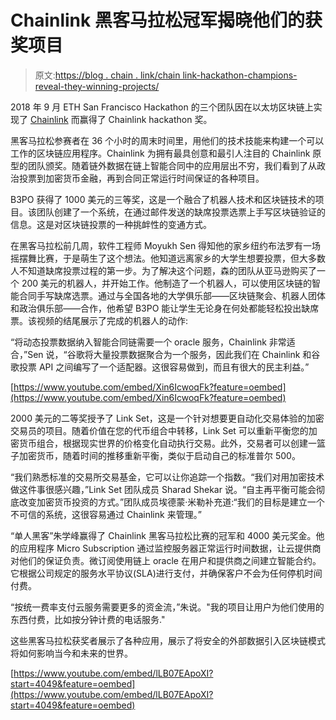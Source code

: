 # Chainlink 黑客马拉松冠军揭晓他们的获奖项目

> 原文:[https://blog . chain . link/chain link-hackathon-champions-reveal-they-winning-projects/](https://blog.chain.link/chainlink-hackathon-champions-reveal-their-winning-projects/)

2018 年 9 月 ETH San Francisco Hackathon 的三个团队因在以太坊区块链上实现了 [Chainlink](https://chain.link/) 而赢得了 Chainlink hackathon 奖。

黑客马拉松参赛者在 36 个小时的周末时间里，用他们的技术技能来构建一个可以工作的区块链应用程序。Chainlink 为拥有最具创意和最引人注目的 Chainlink 原型的团队颁奖。随着链外数据在链上智能合同中的应用层出不穷，我们看到了从政治投票到加密货币金融，再到合同正常运行时间保证的各种项目。

B3PO 获得了 1000 美元的三等奖，这是一个融合了机器人技术和区块链技术的项目。该团队创建了一个系统，在通过邮件发送的缺席投票选票上手写区块链验证的信息。这是对区块链投票的一种挑衅性的变通方式。

在黑客马拉松前几周，软件工程师 Moyukh Sen 得知他的家乡纽约布法罗有一场摇摆舞比赛，于是萌生了这个想法。他知道远离家乡的大学生想要投票，但大多数人不知道缺席投票过程的第一步。为了解决这个问题，森的团队从亚马逊购买了一个 200 美元的机器人，并开始工作。他制造了一个机器人，可以使用区块链的智能合同手写缺席选票。通过与全国各地的大学俱乐部——区块链聚会、机器人团体和政治俱乐部——合作，他希望 B3PO 能让学生无论身在何处都能轻松投出缺席票。该视频的结尾展示了完成的机器人的动作:

“将动态投票数据纳入智能合同链需要一个 oracle 服务，Chainlink 非常适合，”Sen 说，“谷歌将大量投票数据聚合为一个服务，因此我们在 Chainlink 和谷歌投票 API 之间编写了一个适配器。这很容易做到，而且有很大的民主利益。”

[https://www.youtube.com/embed/Xin6IcwoqFk?feature=oembed](https://www.youtube.com/embed/Xin6IcwoqFk?feature=oembed)

2000 美元的二等奖授予了 Link Set，这是一个针对想要更自动化交易体验的加密交易员的项目。随着价值在您的代币组合中转移，Link Set 可以重新平衡您的加密货币组合，根据现实世界的价格变化自动执行交易。此外，交易者可以创建一篮子加密货币，随着时间的推移重新平衡，类似于启动自己的标准普尔 500。

“我们熟悉标准的交易所交易基金，它可以让你追踪一个指数。“我们对用加密技术做这件事很感兴趣，”Link Set 团队成员 Sharad Shekar 说。“自主再平衡可能会彻底改变加密货币投资的方式。”团队成员埃德蒙·米勒补充道:“我们的目标是建立一个不可信的系统，这很容易通过 Chainlink 来管理。”

“单人黑客”朱学峰赢得了 Chainlink 黑客马拉松比赛的冠军和 4000 美元奖金。他的应用程序 Micro Subscription 通过监控服务器正常运行时间数据，让云提供商对他们的保证负责。微订阅使用链上 oracle 在用户和提供商之间建立智能合约。它根据公司规定的服务水平协议(SLA)进行支付，并确保客户不会为任何停机时间付费。

“按统一费率支付云服务需要更多的资金流，”朱说。"我的项目让用户为他们使用的东西付费，比如按分钟计费的电话服务."

这些黑客马拉松获奖者展示了各种应用，展示了将安全的外部数据引入区块链模式将如何影响当今和未来的世界。

[https://www.youtube.com/embed/lLB07EApoXI?start=4049&feature=oembed](https://www.youtube.com/embed/lLB07EApoXI?start=4049&feature=oembed)